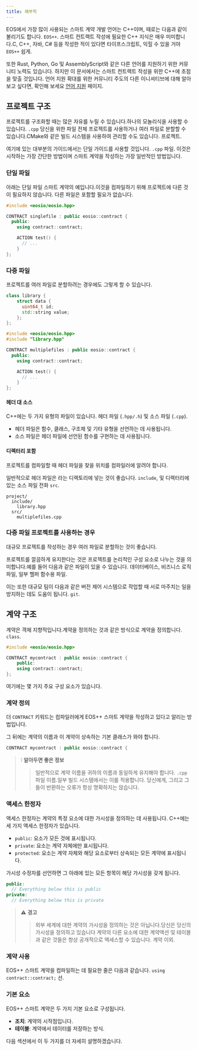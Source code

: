 ```yaml
---
title: 해부학
---
```


EOS에서 가장 많이 사용되는 스마트 계약 개발 언어는 C++이며, 때로는 다음과 같이 불리기도 합니다. `EOS++`. 
스마트 컨트랙트 작성에 필요한 C++ 지식은 매우 미미합니다.C, C++, 자바, C# 등을 작성한 적이 있다면
타이프스크립트, 익힐 수 있을 거야 `EOS++` 쉽게.

또한 Rust, Python, Go 및 AssemblyScript와 같은 다른 언어를 지원하기 위한 커뮤니티 노력도 있습니다.
하지만 이 문서에서는 스마트 컨트랙트 작성을 위한 C++에 초점을 맞출 것입니다. 
언어 지원 확대를 위한 커뮤니티 주도의 다른 이니셔티브에 대해 알아보고 싶다면, 
확인해 보세요 [언어 지원](/docs/03_smart-contracts/999_language-support.md) 페이지.


## 프로젝트 구조

프로젝트를 구조화할 때는 많은 자유를 누릴 수 있습니다.하나의 모놀리식을 사용할 수 있습니다. `.cpp` 당신을 위한 파일
전체 프로젝트를 사용하거나 여러 파일로 분할할 수 있습니다.CMake와 같은 빌드 시스템을 사용하여 관리할 수도 있습니다.
프로젝트.

여기에 있는 대부분의 가이드에서는 단일 가이드를 사용할 것입니다. `.cpp` 파일.
이것은 시작하는 가장 간단한 방법이며 스마트 계약을 작성하는 가장 일반적인 방법입니다.

### 단일 파일

아래는 단일 파일 스마트 계약의 예입니다.이것을 컴파일하기 위해 프로젝트에 다른 것이 필요하지 않습니다.
다른 파일은 포함할 필요가 없습니다.

```cpp title="project/singlefile.cpp"
#include <eosio/eosio.hpp>

CONTRACT singlefile : public eosio::contract {
  public:
    using contract::contract;

    ACTION test() {
      // ...
    }
};
```

### 다중 파일

프로젝트를 여러 파일로 분할하려는 경우에도 그렇게 할 수 있습니다.

```cpp title="project/src/library.hpp"
class library {
    struct data {
      uint64_t id;
      std::string value;
    };
};
```

```cpp title="include/multiplefiles.cpp"
#include <eosio/eosio.hpp>
#include "library.hpp"

CONTRACT multiplefiles : public eosio::contract {
  public:
    using contract::contract;

    ACTION test() {
      // ...
    }
};
```


#### 헤더 대 소스

C++에는 두 가지 유형의 파일이 있습니다. 헤더 파일 (`.hpp/.h`) 및 소스 파일 (`.cpp`).

- 헤더 파일은 함수, 클래스, 구조체 및 기타 유형을 선언하는 데 사용됩니다.
- 소스 파일은 헤더 파일에 선언된 함수를 구현하는 데 사용됩니다.

#### 디렉터리 포함

프로젝트를 컴파일할 때 헤더 파일을 찾을 위치를 컴파일러에 알려야 합니다.

일반적으로 헤더 파일은 라는 디렉토리에 넣는 것이 좋습니다. `include`, 및 디렉터리에 있는 소스 파일
전화 `src`.

```text
project/
  include/
    library.hpp
  src/
    multiplefiles.cpp
```

### 다중 파일 프로젝트를 사용하는 경우

대규모 프로젝트를 작성하는 경우 여러 파일로 분할하는 것이 좋습니다.

프로젝트를 깔끔하게 유지한다는 것은 프로젝트를 논리적인 구성 요소로 나누는 것을 의미합니다.예를 들어 다음과 같은 파일이 있을 수 있습니다.
데이터베이스, 비즈니스 로직 파일, 일부 헬퍼 함수용 파일.

이는 또한 대규모 팀이 다음과 같은 버전 제어 시스템으로 작업할 때 서로 마주치는 일을 방지하는 데도 도움이 됩니다. `git`.

## 계약 구조

계약은 객체 지향적입니다.계약을 정의하는 것과 같은 방식으로 계약을 정의합니다. `class`.

```cpp title="project/mycontract.cpp"
#include <eosio/eosio.hpp>

CONTRACT mycontract : public eosio::contract {
    public:
    using contract::contract;
};
```

여기에는 몇 가지 주요 구성 요소가 있습니다. 

### 계약 정의

더 `CONTRACT` 키워드는 컴파일러에게 EOS++ 스마트 계약을 작성하고 있다고 알리는 방법입니다.

그 뒤에는 계약의 이름과 이 계약이 상속하는 기본 클래스가 와야 합니다.

```cpp
CONTRACT mycontract : public eosio::contract {
```

>❕ **알아두면 좋은 정보**
>>일반적으로 계약 이름을 귀하의 이름과 동일하게 유지해야 합니다. `.cpp` 파일 이름.일부 빌드 시스템에서는 이를 적용합니다.
>당신에게, 그리고 그들이 반환하는 오류가 항상 명확하지는 않습니다.

### 액세스 한정자

액세스 한정자는 계약의 특정 요소에 대한 가시성을 정의하는 데 사용됩니다.
C++에는 세 가지 액세스 한정자가 있습니다. 
- `public`: 요소가 모든 것에 표시됩니다.
- `private`: 요소는 계약 자체에만 표시됩니다.
- `protected`: 요소는 계약 자체와 해당 요소로부터 상속되는 모든 계약에 표시됩니다.

가시성 수정자를 선언하면 그 아래에 있는 모든 항목이 해당 가시성을 갖게 됩니다.

```cpp
public:
  // Everything below this is public
private:
  // Everything below this is private
```


>⚠ **경고**
> >외부 세계에 대한 계약의 가시성을 정의하는 것은 아닙니다.당신은 당신의 가시성을 정의하고 있습니다
>계약의 다른 요소에 대한 계약액션 및 테이블과 같은 것들은 항상 공개적으로 액세스할 수 있습니다.
>계약 이외.


### 계약 사용

EOS++ 스마트 계약을 컴파일하는 데 필요한 줄은 다음과 같습니다. `using contract::contract;` 선.


### 기본 요소

EOS++ 스마트 계약은 두 가지 기본 요소로 구성됩니다.

- **조치**: 계약의 시작점입니다. 
- **테이블**: 계약에서 데이터를 저장하는 방식.

다음 섹션에서 이 두 가지를 더 자세히 설명하겠습니다.
